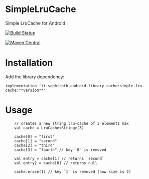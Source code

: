 # SimpleLruCache

Simple LruCache for Android


[![Build Status](https://travis-ci.org/sephiroth74/SimpleLruCache.svg?branch=master)](https://travis-ci.org/sephiroth74/SimpleLruCache)

[![Maven Central](https://maven-badges.herokuapp.com/maven-central/it.sephiroth.android.library.cache/simple-lru-cache/badge.svg)](https://search.maven.org/search?q=g:it.sephiroth.android.library.cache%20a:simple-lru-cache)



# Installation

Add the library dependency:

    implementation 'it.sephiroth.android.library.cache:simple-lru-cache:**version**'

# Usage

```
    // creates a new string lru-cache of 3 elements max 
    val cache = LruCache<String>(3)
    
    cache[0] = "first"
    cache[1] = "second"
    cache[2] = "third"
    cache[3] = "fourth" // key `0` is removed
    
    val entry = cache[1] // returns `second`
    val entry2 = cache[0] // returns null
    
    cache.erase(1) // key `1` is removed (now size is 2)
    
```
